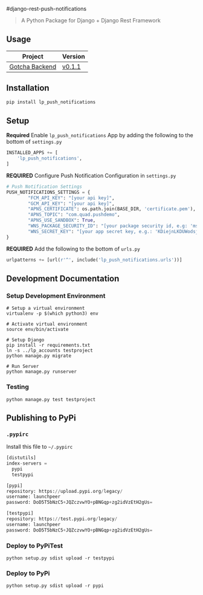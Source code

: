 #django-rest-push-notifications
> A Python Package for Django + Django Rest Framework

## Usage
| **Project** | **Version**|
| :--------:  | ---------- |
|[Gotcha Backend](https://github.com/Launchpeer/gotcha-backend)|[v0.1.1](https://github.com/Launchpeer/django-rest-push-notifications/releases/tag/v0.1.1)|

## Installation
```bash
pip install lp_push_notifications
```

## Setup
**Required**  Enable `lp_push_notifications` App by adding the following to the bottom of `settings.py`
```python
INSTALLED_APPS += [
    'lp_push_notifications',
]
```

**REQUIRED** Configure Push Notification Configuration in `settings.py`
```python
# Push Notification Settings
PUSH_NOTIFICATIONS_SETTINGS = {
        "FCM_API_KEY": "[your api key]",
        "GCM_API_KEY": "[your api key]",
        "APNS_CERTIFICATE": os.path.join(BASE_DIR, 'certificate.pem'),
        "APNS_TOPIC": "com.quad.pushdemo",
        "APNS_USE_SANDBOX": True,
        "WNS_PACKAGE_SECURITY_ID": "[your package security id, e.g: 'ms-app://e-3-4-6234...']",
        "WNS_SECRET_KEY": "[your app secret key, e.g.: 'KDiejnLKDUWodsjmewuSZkk']",
}
```

**REQUIRED** Add the following to the bottom of `urls.py`
```python
urlpatterns += [url(r'^', include('lp_push_notifications.urls'))]
```

## Development Documentation
### Setup Development Environment
```
# Setup a virtual environment
virtualenv -p $(which python3) env

# Activate virtual environment
source env/bin/activate

# Setup Django
pip install -r requirements.txt
ln -s ../lp_accounts testproject
python manage.py migrate

# Run Server
python manage.py runserver
```

### Testing
```
python manage.py test testproject
```

## Publishing to PyPi
### `.pypirc`
Install this file to `~/.pypirc`
```python
[distutils]
index-servers =
  pypi
  testpypi

[pypi]
repository: https://upload.pypi.org/legacy/
username: launchpeer
password: DoD5T5bNzC5+JQZczvwYO+pBNGqp+zg2idVzEtH2gUs=

[testpypi]
repository: https://test.pypi.org/legacy/
username: launchpeer
password: DoD5T5bNzC5+JQZczvwYO+pBNGqp+zg2idVzEtH2gUs=
```

### Deploy to PyPiTest
```
python setup.py sdist upload -r testpypi
```

### Deploy to PyPi
```
python setup.py sdist upload -r pypi
```
